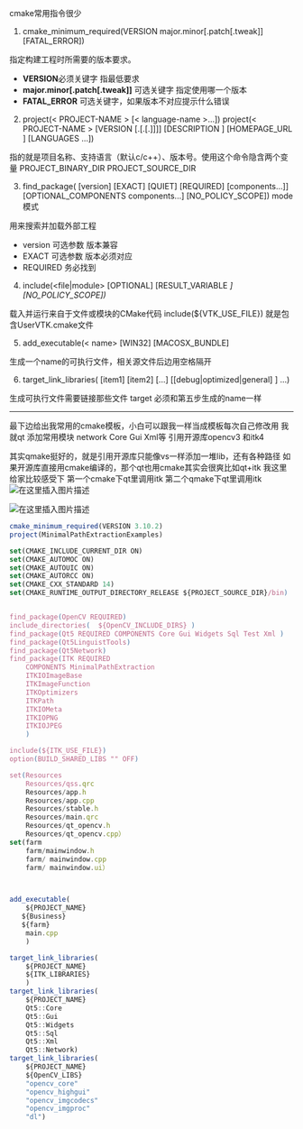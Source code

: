 cmake常用指令很少
1. cmake_minimum_required(VERSION 
major.minor[.patch[.tweak]] 
[FATAL_ERROR])

指定构建工程时所需要的版本要求。
* **VERSION**必须关键字 指最低要求
* **major.minor[.patch[.tweak]]**   可选关键字 指定使用哪一个版本
* **FATAL_ERROR** 可选关键字，如果版本不对应提示什么错误


2. project(< PROJECT-NAME > [< language-name >...])
    project(< PROJECT-NAME >
        [VERSION <major>[.<minor>[.<patch>[.<tweak>]]]]
        [DESCRIPTION <project-description-string>]
        [HOMEPAGE_URL <url-string>]
        [LANGUAGES <language-name>...])

指的就是项目名称、支持语言（默认c/c++）、版本号。使用这个命令隐含两个变量 
PROJECT_BINARY_DIR
PROJECT_SOURCE_DIR

3. find_package(<PackageName>
 [version] 
[EXACT] 
[QUIET] 
[REQUIRED]  [components...]]
[OPTIONAL_COMPONENTS components...]
[NO_POLICY_SCOPE])  mode模式

用来搜索并加载外部工程
* version 可选参数 版本兼容
* EXACT 可选参数 版本必须对应
* REQUIRED 务必找到

4. include(<file|module> [OPTIONAL] [RESULT_VARIABLE <VAR>] [NO_POLICY_SCOPE])

载入并运行来自于文件或模块的CMake代码
include(${VTK_USE_FILE})   就是包含UserVTK.cmake文件

5. add_executable(< name> [WIN32] [MACOSX_BUNDLE]

生成一个name的可执行文件，相关源文件后边用空格隔开

6. target_link_libraries(<target> [item1] [item2] [...]
                      [[debug|optimized|general] <item>] ...)

生成可执行文件需要链接那些文件   target 必须和第五步生成的name一样





---
最下边给出我常用的cmake模板，小白可以跟我一样当成模板每次自己修改用
我就qt  添加常用模块  network  Core  Gui  Xml等
引用开源库opencv3     和itk4		



其实qmake挺好的，就是引用开源库只能像vs一样添加一堆lib，还有各种路径
如果开源库直接用cmake编译的，那个qt也用cmake其实会很爽比如qt+itk 我这里给家比较感受下
第一个cmake下qt里调用itk
第二个qmake下qt里调用itk
![在这里插入图片描述](https://img-blog.csdnimg.cn/2019082814152175.png)

![在这里插入图片描述](https://img-blog.csdnimg.cn/20190828141532620.png)



```javascript
cmake_minimum_required(VERSION 3.10.2)
project(MinimalPathExtractionExamples)

set(CMAKE_INCLUDE_CURRENT_DIR ON)
set(CMAKE_AUTOMOC ON)
set(CMAKE_AUTOUIC ON)
set(CMAKE_AUTORCC ON)
set(CMAKE_CXX_STANDARD 14)
set(CMAKE_RUNTIME_OUTPUT_DIRECTORY_RELEASE ${PROJECT_SOURCE_DIR}/bin)


find_package(OpenCV REQUIRED)
include_directories(  ${OpenCV_INCLUDE_DIRS} )
find_package(Qt5 REQUIRED COMPONENTS Core Gui Widgets Sql Test Xml )
find_package(Qt5LinguistTools)
find_package(Qt5Network)
find_package(ITK REQUIRED
    COMPONENTS MinimalPathExtraction
    ITKIOImageBase
    ITKImageFunction
    ITKOptimizers
    ITKPath
    ITKIOMeta
    ITKIOPNG
    ITKIOJPEG
    )

include(${ITK_USE_FILE})
option(BUILD_SHARED_LIBS "" OFF)

set(Resources
    Resources/qss.qrc
    Resources/app.h
    Resources/app.cpp
    Resources/stable.h
    Resources/main.qrc
    Resources/qt_opencv.h
    Resources/qt_opencv.cpp）
set(farm
    farm/mainwindow.h
    farm/ mainwindow.cpp
    farm/ mainwindow.ui）



add_executable(
    ${PROJECT_NAME}
   ${Business}
   ${farm}
    main.cpp  
    )

target_link_libraries(
    ${PROJECT_NAME}
    ${ITK_LIBRARIES}
    )
target_link_libraries(
    ${PROJECT_NAME}
    Qt5::Core
    Qt5::Gui
    Qt5::Widgets
    Qt5::Sql
    Qt5::Xml
    Qt5::Network)
target_link_libraries(
    ${PROJECT_NAME}
    ${OpenCV_LIBS}
    "opencv_core"
    "opencv_highgui"
    "opencv_imgcodecs"
    "opencv_imgproc"
    "dl")
```
